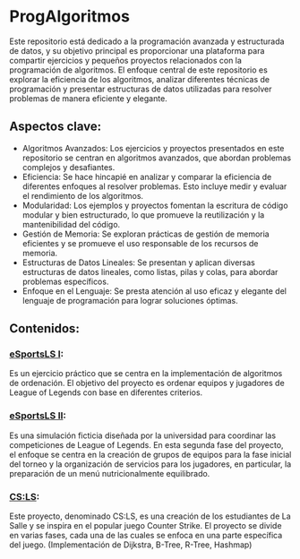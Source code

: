 # ProgAlgoritmos
Este repositorio está dedicado a la programación avanzada y estructurada de datos, y su objetivo principal es proporcionar una plataforma para compartir ejercicios y pequeños proyectos relacionados con la programación de algoritmos. El enfoque central de este repositorio es explorar la eficiencia de los algoritmos, analizar diferentes técnicas de programación y presentar estructuras de datos utilizadas para resolver problemas de manera eficiente y elegante.
## Aspectos clave:

- Algoritmos Avanzados: Los ejercicios y proyectos presentados en este repositorio se centran en algoritmos avanzados, que abordan problemas complejos y desafiantes.
- Eficiencia: Se hace hincapié en analizar y comparar la eficiencia de diferentes enfoques al resolver problemas. Esto incluye medir y evaluar el rendimiento de los algoritmos.
- Modularidad: Los ejemplos y proyectos fomentan la escritura de código modular y bien estructurado, lo que promueve la reutilización y la mantenibilidad del código.
- Gestión de Memoria: Se exploran prácticas de gestión de memoria eficientes y se promueve el uso responsable de los recursos de memoria.
- Estructuras de Datos Lineales: Se presentan y aplican diversas estructuras de datos lineales, como listas, pilas y colas, para abordar problemas específicos.
- Enfoque en el Lenguaje: Se presta atención al uso eficaz y elegante del lenguaje de programación para lograr soluciones óptimas.

## Contenidos:
### [eSportsLS I](https://github.com/oscarjuly23/ProgAlgoritmos/tree/main/eSportsLS1):
Es un ejercicio práctico que se centra en la implementación de algoritmos de ordenación. El objetivo del proyecto es ordenar equipos y jugadores de League of Legends con base en diferentes criterios.
### [eSportsLS II](https://github.com/oscarjuly23/ProgAlgoritmos/tree/main/eSportsLS2):
Es una simulación ficticia diseñada por la universidad para coordinar las competiciones de League of Legends. En esta segunda fase del proyecto, el enfoque se centra en la creación de grupos de equipos para la fase inicial del torneo y la organización de servicios para los jugadores, en particular, la preparación de un menú nutricionalmente equilibrado.
### [CS:LS](https://github.com/oscarjuly23/CS-LS):
Este proyecto, denominado CS:LS, es una creación de los estudiantes de La Salle y se inspira en el popular juego Counter Strike. El proyecto se divide en varias fases, cada una de las cuales se enfoca en una parte específica del juego. (Implementación de Dijkstra, B-Tree, R-Tree, Hashmap)
